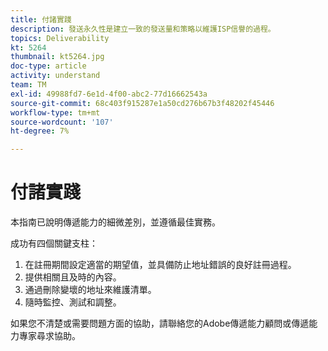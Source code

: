```yaml
---
title: 付諸實踐
description: 發送永久性是建立一致的發送量和策略以維護ISP信譽的過程。
topics: Deliverability
kt: 5264
thumbnail: kt5264.jpg
doc-type: article
activity: understand
team: TM
exl-id: 49988fd7-6e1d-4f00-abc2-77d16662543a
source-git-commit: 68c403f915287e1a50cd276b67b3f48202f45446
workflow-type: tm+mt
source-wordcount: '107'
ht-degree: 7%

---
```


# 付諸實踐

本指南已說明傳遞能力的細微差別，並遵循最佳實務。

成功有四個關鍵支柱：

1. 在註冊期間設定適當的期望值，並具備防止地址錯誤的良好註冊過程。
2. 提供相關且及時的內容。
3. 通過刪除變壞的地址來維護清單。
4. 隨時監控、測試和調整。

如果您不清楚或需要問題方面的協助，請聯絡您的Adobe傳遞能力顧問或傳遞能力專家尋求協助。
